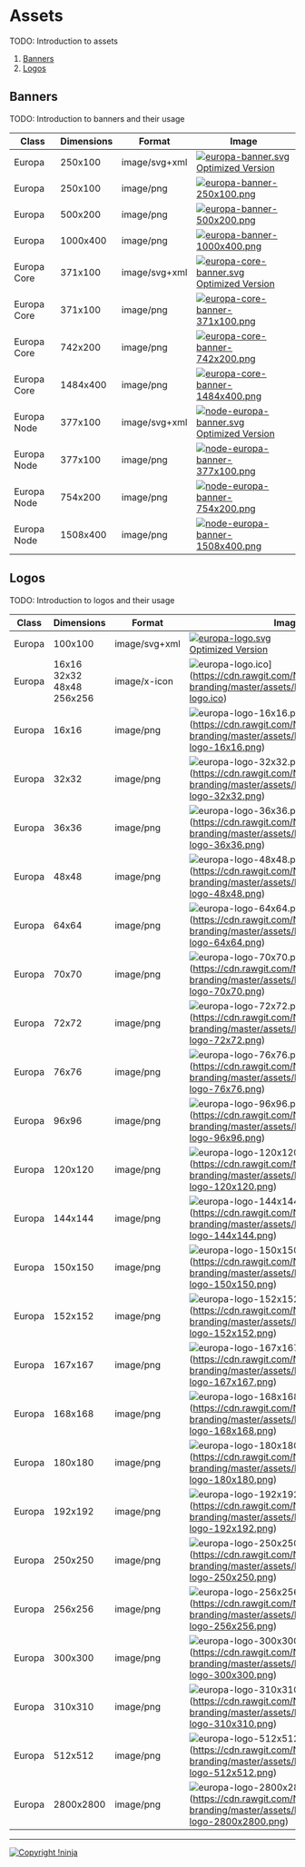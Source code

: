 # Assets

TODO: Introduction to assets

1. [Banners](#banners)
2. [Logos](#logos)

## Banners

TODO: Introduction to banners and their usage

| Class | Dimensions | Format | Image |
| ----- | ---------- | ------ | ----- |
| Europa | 250x100 | image/svg+xml | [![europa-banner.svg](https://cdn.rawgit.com/NotNinja/europa-branding/master/assets/banner-europa/europa-banner.svg)](https://cdn.rawgit.com/NotNinja/europa-branding/master/assets/banner-europa/europa-banner.svg)<br>[Optimized Version](https://cdn.rawgit.com/NotNinja/europa-branding/master/assets/banner-europa/europa-banner.min.svg) |
| Europa | 250x100 | image/png | [![europa-banner-250x100.png](https://cdn.rawgit.com/NotNinja/europa-branding/master/assets/banner-europa/europa-banner-250x100.png)](https://cdn.rawgit.com/NotNinja/europa-branding/master/assets/banner-europa/europa-banner-250x100.png) |
| Europa | 500x200 | image/png | [![europa-banner-500x200.png](https://cdn.rawgit.com/NotNinja/europa-branding/master/assets/banner-europa/europa-banner-500x200.png)](https://cdn.rawgit.com/NotNinja/europa-branding/master/assets/banner-europa/europa-banner-500x200.png) |
| Europa | 1000x400 | image/png | [![europa-banner-1000x400.png](https://cdn.rawgit.com/NotNinja/europa-branding/master/assets/banner-europa/europa-banner-1000x400.png)](https://cdn.rawgit.com/NotNinja/europa-branding/master/assets/banner-europa/europa-banner-1000x400.png) |
| Europa Core | 371x100 | image/svg+xml | [![europa-core-banner.svg](https://cdn.rawgit.com/NotNinja/europa-branding/master/assets/banner-europa-core/europa-core-banner.svg)](https://cdn.rawgit.com/NotNinja/europa-branding/master/assets/banner-europa-core/europa-core-banner.svg)<br>[Optimized Version](https://cdn.rawgit.com/NotNinja/europa-branding/master/assets/banner-europa-core/europa-core-banner.min.svg) |
| Europa Core | 371x100 | image/png | [![europa-core-banner-371x100.png](https://cdn.rawgit.com/NotNinja/europa-branding/master/assets/banner-europa-core/europa-core-banner-371x100.png)](https://cdn.rawgit.com/NotNinja/europa-branding/master/assets/banner-europa-core/europa-core-banner-371x100.png) |
| Europa Core | 742x200 | image/png | [![europa-core-banner-742x200.png](https://cdn.rawgit.com/NotNinja/europa-branding/master/assets/banner-europa-core/europa-core-banner-742x200.png)](https://cdn.rawgit.com/NotNinja/europa-branding/master/assets/banner-europa-core/europa-core-banner-742x200.png) |
| Europa Core | 1484x400 | image/png | [![europa-core-banner-1484x400.png](https://cdn.rawgit.com/NotNinja/europa-branding/master/assets/banner-europa-core/europa-core-banner-1484x400.png)](https://cdn.rawgit.com/NotNinja/europa-branding/master/assets/banner-europa-core/europa-core-banner-1484x400.png) |
| Europa Node | 377x100 | image/svg+xml | [![node-europa-banner.svg](https://cdn.rawgit.com/NotNinja/europa-branding/master/assets/banner-node-europa/node-europa-banner.svg)](https://cdn.rawgit.com/NotNinja/europa-branding/master/assets/banner-node-europa/node-europa-banner.svg)<br>[Optimized Version](https://cdn.rawgit.com/NotNinja/europa-branding/master/assets/banner-node-europa/node-europa-banner.min.svg) |
| Europa Node | 377x100 | image/png | [![node-europa-banner-377x100.png](https://cdn.rawgit.com/NotNinja/europa-branding/master/assets/banner-node-europa/node-europa-banner-377x100.png)](https://cdn.rawgit.com/NotNinja/europa-branding/master/assets/banner-node-europa/node-europa-banner-377x100.png) |
| Europa Node | 754x200 | image/png | [![node-europa-banner-754x200.png](https://cdn.rawgit.com/NotNinja/europa-branding/master/assets/banner-node-europa/node-europa-banner-754x200.png)](https://cdn.rawgit.com/NotNinja/europa-branding/master/assets/banner-node-europa/node-europa-banner-754x200.png) |
| Europa Node | 1508x400 | image/png | [![node-europa-banner-1508x400.png](https://cdn.rawgit.com/NotNinja/europa-branding/master/assets/banner-node-europa/node-europa-banner-1508x400.png)](https://cdn.rawgit.com/NotNinja/europa-branding/master/assets/banner-node-europa/node-europa-banner-1508x400.png) |

## Logos

TODO: Introduction to logos and their usage

| Class | Dimensions | Format | Image |
| ----- | ---------- | ------ | ----- |
| Europa | 100x100 | image/svg+xml | [![europa-logo.svg](https://cdn.rawgit.com/NotNinja/europa-branding/master/assets/logo/europa/europa-logo.svg)](https://cdn.rawgit.com/NotNinja/europa-branding/master/assets/logo/europa/europa-logo.svg)<br>[Optimized Version](https://cdn.rawgit.com/NotNinja/europa-branding/master/assets/logo/europa/europa-logo.min.svg) |
| Europa | 16x16<br>32x32<br>48x48<br>256x256 | image/x-icon | ![europa-logo.ico](https://cdn.rawgit.com/NotNinja/europa-branding/master/assets/logo/europa/europa-logo.ico)](https://cdn.rawgit.com/NotNinja/europa-branding/master/assets/logo/europa/europa-logo.ico) |
| Europa | 16x16 | image/png | ![europa-logo-16x16.png](https://cdn.rawgit.com/NotNinja/europa-branding/master/assets/logo/europa/europa-logo-16x16.png)](https://cdn.rawgit.com/NotNinja/europa-branding/master/assets/logo/europa/europa-logo-16x16.png) |
| Europa | 32x32 | image/png | ![europa-logo-32x32.png](https://cdn.rawgit.com/NotNinja/europa-branding/master/assets/logo/europa/europa-logo-32x32.png)](https://cdn.rawgit.com/NotNinja/europa-branding/master/assets/logo/europa/europa-logo-32x32.png) |
| Europa | 36x36 | image/png | ![europa-logo-36x36.png](https://cdn.rawgit.com/NotNinja/europa-branding/master/assets/logo/europa/europa-logo-36x36.png)](https://cdn.rawgit.com/NotNinja/europa-branding/master/assets/logo/europa/europa-logo-36x36.png) |
| Europa | 48x48 | image/png | ![europa-logo-48x48.png](https://cdn.rawgit.com/NotNinja/europa-branding/master/assets/logo/europa/europa-logo-48x48.png)](https://cdn.rawgit.com/NotNinja/europa-branding/master/assets/logo/europa/europa-logo-48x48.png) |
| Europa | 64x64 | image/png | ![europa-logo-64x64.png](https://cdn.rawgit.com/NotNinja/europa-branding/master/assets/logo/europa/europa-logo-64x64.png)](https://cdn.rawgit.com/NotNinja/europa-branding/master/assets/logo/europa/europa-logo-64x64.png) |
| Europa | 70x70 | image/png | ![europa-logo-70x70.png](https://cdn.rawgit.com/NotNinja/europa-branding/master/assets/logo/europa/europa-logo-70x70.png)](https://cdn.rawgit.com/NotNinja/europa-branding/master/assets/logo/europa/europa-logo-70x70.png) |
| Europa | 72x72 | image/png | ![europa-logo-72x72.png](https://cdn.rawgit.com/NotNinja/europa-branding/master/assets/logo/europa/europa-logo-72x72.png)](https://cdn.rawgit.com/NotNinja/europa-branding/master/assets/logo/europa/europa-logo-72x72.png) |
| Europa | 76x76 | image/png | ![europa-logo-76x76.png](https://cdn.rawgit.com/NotNinja/europa-branding/master/assets/logo/europa/europa-logo-76x76.png)](https://cdn.rawgit.com/NotNinja/europa-branding/master/assets/logo/europa/europa-logo-76x76.png) |
| Europa | 96x96 | image/png | ![europa-logo-96x96.png](https://cdn.rawgit.com/NotNinja/europa-branding/master/assets/logo/europa/europa-logo-96x96.png)](https://cdn.rawgit.com/NotNinja/europa-branding/master/assets/logo/europa/europa-logo-96x96.png) |
| Europa | 120x120 | image/png | ![europa-logo-120x120.png](https://cdn.rawgit.com/NotNinja/europa-branding/master/assets/logo/europa/europa-logo-120x120.png)](https://cdn.rawgit.com/NotNinja/europa-branding/master/assets/logo/europa/europa-logo-120x120.png) |
| Europa | 144x144 | image/png | ![europa-logo-144x144.png](https://cdn.rawgit.com/NotNinja/europa-branding/master/assets/logo/europa/europa-logo-144x144.png)](https://cdn.rawgit.com/NotNinja/europa-branding/master/assets/logo/europa/europa-logo-144x144.png) |
| Europa | 150x150 | image/png | ![europa-logo-150x150.png](https://cdn.rawgit.com/NotNinja/europa-branding/master/assets/logo/europa/europa-logo-150x150.png)](https://cdn.rawgit.com/NotNinja/europa-branding/master/assets/logo/europa/europa-logo-150x150.png) |
| Europa | 152x152 | image/png | ![europa-logo-152x152.png](https://cdn.rawgit.com/NotNinja/europa-branding/master/assets/logo/europa/europa-logo-152x152.png)](https://cdn.rawgit.com/NotNinja/europa-branding/master/assets/logo/europa/europa-logo-152x152.png) |
| Europa | 167x167 | image/png | ![europa-logo-167x167.png](https://cdn.rawgit.com/NotNinja/europa-branding/master/assets/logo/europa/europa-logo-167x167.png)](https://cdn.rawgit.com/NotNinja/europa-branding/master/assets/logo/europa/europa-logo-167x167.png) |
| Europa | 168x168 | image/png | ![europa-logo-168x168.png](https://cdn.rawgit.com/NotNinja/europa-branding/master/assets/logo/europa/europa-logo-168x168.png)](https://cdn.rawgit.com/NotNinja/europa-branding/master/assets/logo/europa/europa-logo-168x168.png) |
| Europa | 180x180 | image/png | ![europa-logo-180x180.png](https://cdn.rawgit.com/NotNinja/europa-branding/master/assets/logo/europa/europa-logo-180x180.png)](https://cdn.rawgit.com/NotNinja/europa-branding/master/assets/logo/europa/europa-logo-180x180.png) |
| Europa | 192x192 | image/png | ![europa-logo-192x192.png](https://cdn.rawgit.com/NotNinja/europa-branding/master/assets/logo/europa/europa-logo-192x192.png)](https://cdn.rawgit.com/NotNinja/europa-branding/master/assets/logo/europa/europa-logo-192x192.png) |
| Europa | 250x250 | image/png | ![europa-logo-250x250.png](https://cdn.rawgit.com/NotNinja/europa-branding/master/assets/logo/europa/europa-logo-250x250.png)](https://cdn.rawgit.com/NotNinja/europa-branding/master/assets/logo/europa/europa-logo-250x250.png) |
| Europa | 256x256 | image/png | ![europa-logo-256x256.png](https://cdn.rawgit.com/NotNinja/europa-branding/master/assets/logo/europa/europa-logo-256x256.png)](https://cdn.rawgit.com/NotNinja/europa-branding/master/assets/logo/europa/europa-logo-256x256.png) |
| Europa | 300x300 | image/png | ![europa-logo-300x300.png](https://cdn.rawgit.com/NotNinja/europa-branding/master/assets/logo/europa/europa-logo-300x300.png)](https://cdn.rawgit.com/NotNinja/europa-branding/master/assets/logo/europa/europa-logo-300x300.png) |
| Europa | 310x310 | image/png | ![europa-logo-310x310.png](https://cdn.rawgit.com/NotNinja/europa-branding/master/assets/logo/europa/europa-logo-310x310.png)](https://cdn.rawgit.com/NotNinja/europa-branding/master/assets/logo/europa/europa-logo-310x310.png) |
| Europa | 512x512 | image/png | ![europa-logo-512x512.png](https://cdn.rawgit.com/NotNinja/europa-branding/master/assets/logo/europa/europa-logo-512x512.png)](https://cdn.rawgit.com/NotNinja/europa-branding/master/assets/logo/europa/europa-logo-512x512.png) |
| Europa | 2800x2800 | image/png | ![europa-logo-2800x2800.png](https://cdn.rawgit.com/NotNinja/europa-branding/master/assets/logo/europa/europa-logo-2800x2800.png)](https://cdn.rawgit.com/NotNinja/europa-branding/master/assets/logo/europa/europa-logo-2800x2800.png) |

---

[![Copyright !ninja](https://cdn.rawgit.com/NotNinja/branding/master/assets/copyright/base/not-ninja-copyright-372x50.png)](https://not.ninja)
